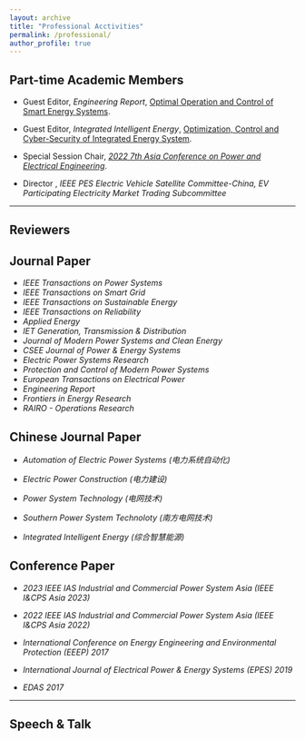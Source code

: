 ```yaml
---
layout: archive
title: "Professional Acctivities"
permalink: /professional/
author_profile: true
---
```






## **Part-time Academic Members**


- Guest Editor, *Engineering Report*, [Optimal Operation and Control of Smart Energy Systems](https://onlinelibrary.wiley.com/page/journal/25778196/homepage/call-for-papers/si-2022-010872).

- Guest Editor, *Integrated Intelligent Energy*, [Optimization, Control and Cyber-Security of Integrated Energy System](http://www.hdpower.net/CN/news/news89.shtml).

- Special Session Chair, [*2022 7th Asia Conference on Power and Electrical Engineering*](https://shengwang-ee.github.io/files/Professional/2022_ICPS_sessionChair_ShengWang.pdf).

- Director , *IEEE PES Electric Vehicle Satellite Committee-China, EV Participating Electricity Market Trading Subcommittee*




------

## **Reviewers**  

## Journal Paper

- *IEEE Transactions on Power Systems*
- *IEEE Transactions on Smart Grid*
- *IEEE Transactions on Sustainable Energy*
- *IEEE Transactions on Reliability*
- *Applied Energy*
- *IET Generation, Transmission & Distribution*
- *Journal of Modern Power Systems and Clean Energy* 
- *CSEE Journal of Power & Energy Systems*
- *Electric Power Systems Research*
- *Protection and Control of Modern Power Systems*
- *European Transactions on Electrical Power*
- *Engineering Report*
- *Frontiers in Energy Research*
- *RAIRO - Operations Research*

## Chinese Journal Paper

- *Automation of Electric Power Systems (电力系统自动化)*

- *Electric Power Construction (电力建设)*

- *Power System Technology (电网技术)*

- *Southern Power System Technoloty (南方电网技术)*

- *Integrated Intelligent Energy (综合智慧能源)*


## Conference Paper

- *2023 IEEE IAS Industrial and Commercial Power System Asia (IEEE I&CPS Asia 2023)*

- *2022 IEEE IAS Industrial and Commercial Power System Asia (IEEE I&CPS Asia 2022)*

- *International Conference on Energy Engineering and Environmental Protection (EEEP) 2017*

- *International Journal of Electrical Power & Energy Systems (EPES) 2019*

- *EDAS 2017*


------

## **Speech & Talk**  